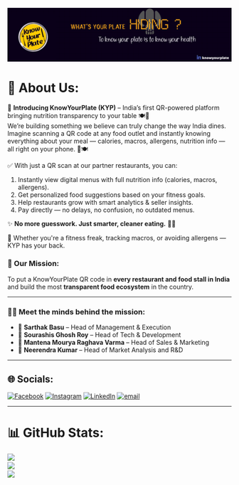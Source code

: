 <!-- KnowYourPlate Banner -->
<p align="center">
  <img src="https://github.com/mourya-2007/mourya-2007/blob/main/perfect%20dimension%20kyp.png" />
</p>

# 💫 About Us:

🚀 **Introducing KnowYourPlate (KYP)** – India’s first QR-powered platform bringing nutrition transparency to your table 🍽️📲  
We’re building something we believe can truly change the way India dines. Imagine scanning a QR code at any food outlet and instantly knowing everything about your meal — calories, macros, allergens, nutrition info — all right on your phone. 📲🍽️

✅ With just a QR scan at our partner restaurants, you can:  
1. Instantly view digital menus with full nutrition info (calories, macros, allergens).  
2. Get personalized food suggestions based on your fitness goals.  
3. Help restaurants grow with smart analytics & seller insights.  
4. Pay directly — no delays, no confusion, no outdated menus.  

✨ **No more guesswork. Just smarter, cleaner eating.** 💪🥦

🙌 Whether you're a fitness freak, tracking macros, or avoiding allergens — KYP has your back.

### 🎯 Our Mission:
To put a KnowYourPlate QR code in **every restaurant and food stall in India** and build the most **transparent food ecosystem** in the country.

---

### 👨‍💼 Meet the minds behind the mission:
- 🔹 **Sarthak Basu** – Head of Management & Execution  
- 🔹 **Sourashis Ghosh Roy** – Head of Tech & Development  
- 🔹 **Mantena Mourya Raghava Varma** – Head of Sales & Marketing  
- 🔹 **Neerendra Kumar** – Head of Market Analysis and R&D  

---

## 🌐 Socials:

[![Facebook](https://img.shields.io/badge/Facebook-%231877F2.svg?logo=Facebook&logoColor=white)](https://facebook.com/hii) 
[![Instagram](https://img.shields.io/badge/Instagram-%23E4405F.svg?logo=Instagram&logoColor=white)](https://instagram.com/hello) 
[![LinkedIn](https://img.shields.io/badge/LinkedIn-%230077B5.svg?logo=linkedin&logoColor=white)](https://linkedin.com/in/knowyourplateofficial) 
[![email](https://img.shields.io/badge/Email-D14836?logo=gmail&logoColor=white)](mailto:admin@knowyourplate.in) 

---

# 📊 GitHub Stats:

![](https://github-readme-stats.vercel.app/api?username=ItzSouraseez&theme=dark&hide_border=false&include_all_commits=false&count_private=false)<br/>
![](https://nirzak-streak-stats.vercel.app/?user=ItzSouraseez&theme=dark&hide_border=false)<br/>
![](https://github-readme-stats.vercel.app/api/top-langs/?username=ItzSouraseez&theme=dark&hide_border=false&include_all_commits=false&count_private=false&layout=compact)

